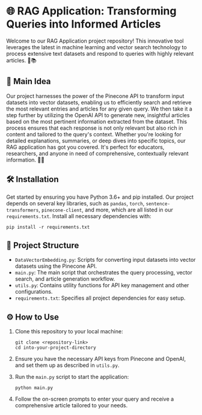 # 🌐 RAG Application: Transforming Queries into Informed Articles

Welcome to our RAG Application project repository! This innovative tool leverages the latest in machine learning and vector search technology to process extensive text datasets and respond to queries with highly relevant articles. 🚀📚

## 🎯 Main Idea

Our project harnesses the power of the Pinecone API to transform input datasets into vector datasets, enabling us to efficiently search and retrieve the most relevant entries and articles for any given query. We then take it a step further by utilizing the OpenAI API to generate new, insightful articles based on the most pertinent information extracted from the dataset. This process ensures that each response is not only relevant but also rich in content and tailored to the query's context. Whether you're looking for detailed explanations, summaries, or deep dives into specific topics, our RAG application has got you covered. It's perfect for educators, researchers, and anyone in need of comprehensive, contextually relevant information. 📖✨

## 🛠️ Installation

Get started by ensuring you have Python 3.6+ and pip installed. Our project depends on several key libraries, such as `pandas`, `torch`, `sentence-transformers`, `pinecone-client`, and more, which are all listed in our `requirements.txt`. Install all necessary dependencies with:
```
pip install -r requirements.txt
```

## 📁 Project Structure

- `DataVectorEmbedding.py`: Scripts for converting input datasets into vector datasets using the Pinecone API.
- `main.py`: The main script that orchestrates the query processing, vector search, and article generation workflow.
- `utils.py`: Contains utility functions for API key management and other configurations.
- `requirements.txt`: Specifies all project dependencies for easy setup.

## ⚙️ How to Use

1. Clone this repository to your local machine:

    ```
    git clone <repository-link>
    cd into-your-project-directory
    ```

2. Ensure you have the necessary API keys from Pinecone and OpenAI, and set them up as described in `utils.py`.

3. Run the `main.py` script to start the application:

    ```
    python main.py
    ```

4. Follow the on-screen prompts to enter your query and receive a comprehensive article tailored to your needs.




